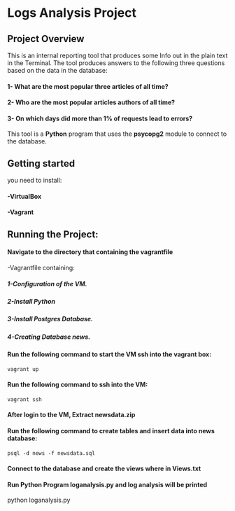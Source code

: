 # Logs Analysis Project
## Project Overview
This is an internal reporting tool that produces some Info out in the plain text in the Terminal.
The tool produces answers to the following three questions based on the data in the database:

#### 1- What are the most popular three articles of all time?
#### 2- Who are the most popular articles authors of all time?
#### 3- On which days did more than 1% of requests lead to errors?

This tool is a **Python** program that uses the **psycopg2** module to connect to the database.

## Getting started
you need to install:
#### -VirtualBox
#### -Vagrant

## Running the Project:
#### Navigate to the directory that containing the **vagrantfile**
-Vagrantfile containing:
##### 1-Configuration of the VM.
##### 2-Install Python
##### 3-Install Postgres Database.
##### 4-Creating Database **news**.

#### Run the following command to start the VM ssh into the vagrant box:
`vagrant up`

#### Run the following command to ssh into the VM:
`vagrant ssh`

#### After login to the VM, Extract  newsdata.zip

#### Run the following command to create tables and insert data into news database:
`psql -d news -f newsdata.sql`

#### Connect to the database and create the views where in **Views.txt**

#### Run Python Program **loganalysis.py** and log analysis will be printed
python loganalysis.py



